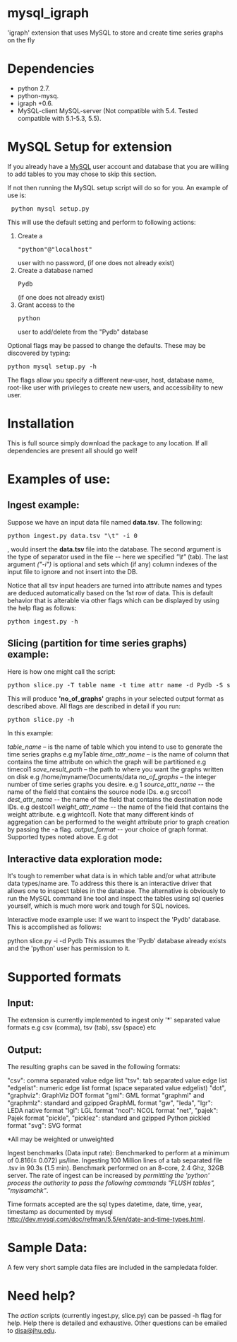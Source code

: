 mysql_igraph
============

'igraph' extension that uses MySQL to store and create time series graphs on the fly

Dependencies
============

- python 2.7.
- python-mysq.
- igraph +0.6.
- MySQL-client MySQL-server (Not compatible with 5.4. Tested compatible with 5.1-5.3, 5.5).

MySQL Setup for extension
=========================

If you already have a [MySQL](http://dev.mysql.com) user account and database that you are willing to add tables to you may chose to skip this section.

If not then running the MySQL setup script will do so for you. An example of use is:

<pre> python mysql_setup.py </pre>
This will use the default setting and perform to following actions:

1. Create a <pre>"python"@"localhost"</pre> user with no password, (if one does not already exist)
2. Create a database named <pre>Pydb</pre> (if one does not already exist)
3. Grant access to the <pre>python</pre> user to add/delete from the "Pydb" database

Optional flags may be passed to change the defaults. These may be discovered by typing:
<pre>python mysql_setup.py -h</pre>
The flags allow you specify a different new-user, host, database name, root-like user with privileges to create new users, and accessibility to new user.

Installation
============

This is full source simply download the package to any location. If all dependencies are present all should go well!


Examples of use:
================

Ingest example:
---------------
Suppose we have an input data file named **data.tsv**. The following:

<pre>python ingest.py data.tsv "\t" -i 0</pre>
, would insert the **data.tsv** file into the database. The second argument is the type of separator used in the file -- here we specified *"\t"* (tab). The last argument *("-i")* is optional and sets which (if any) column indexes of the input file to ignore and not insert into the DB.

Notice that all tsv input headers are turned into attribute names and types are deduced automatically based on the 1st row of data. This is default behavior that is alterable via other flags which can be displayed by using the help flag as follows:

<pre>python ingest.py -h</pre>


Slicing (partition for time series graphs) example:
--------------------------------------------------
Here is how one might call the script:

<pre>python slice.py -T table_name -t time_attr_name -d Pydb -S save_result_path -n no_of_graphs -sc source_attr_name -dc dest_attr_name -w weight_attr_name -o output_format</pre>
This will produce **'no_of_graphs'** graphs in your selected output format as described above. All flags are described in detail if you run:

<pre>python slice.py -h</pre>
In this example:

*table_name* – is the name of table which you intend to use to generate the time series graphs e.g myTable
*time_attr_name* – is the name of column that contains the time attribute on which the graph will be partitioned e.g timecol1
*save_result_path* – the path to where you want the graphs written on disk e.g /home/myname/Documents/data
*no_of_graphs* – the integer number of time series graphs you desire. e.g 1
*source_attr_name* -- the name of the field that contains the source node IDs. e.g srccol1
*dest_attr_name* --  the name of the field that contains the destination node IDs. e.g destcol1
*weight_attr_name* -- the name of the field that contains the weight attribute. e.g wightcol1.
Note that many different kinds of aggregation can be performed to the weight attribute prior to graph creation by passing the -a flag.
*output_format* -- your choice of graph format. Supported types noted above. E.g dot


Interactive data exploration mode:
---------------------------------
It's tough to remember what data is in which table and/or what attribute data types/name are. To address this there is an interactive driver that allows one to inspect tables in the database. The alternative is obviously to run the MySQL command line tool and inspect the tables using sql queries yourself, which is much more work and tough for SQL novices.

Interactive mode example use:
If we want to inspect the 'Pydb' database. This is accomplished as follows:

python slice.py -i -d Pydb
This assumes the 'Pydb' database already exists and the 'python' user has permission to it.

Supported formats
=================

Input:
------
The extension is currently implemented to ingest only '*' separated value formats e.g csv (comma), tsv (tab), ssv (space) etc

Output:
------
The resulting graphs can be saved in the following formats:

"csv": comma separated value edge list
"tsv": tab separated value edge list
"edgelist": numeric edge list format (space separated value edgelist)
"dot", "graphviz": GraphViz DOT format
"gml": GML format
"graphml" and "graphmlz": standard and gzipped GraphML format
"gw", "leda", "lgr": LEDA native format
"lgl": LGL format
"ncol": NCOL format
"net", "pajek": Pajek format
"pickle", "picklez": standard and gzipped Python pickled format
"svg": SVG format

*All may be weighted or unweighted

Ingest benchmarks (Data input rate):
Benchmarked to perform at a minimum of 0.816(± 0.072) µs/line. Ingesting 100 Million lines of a tab separated file .tsv in 90.3s (1.5 min).
Benchmark performed on an 8-core, 2.4 Ghz, 32GB server.
The rate of ingest can be increased by *permitting the 'python' process the authority to pass the following commands "FLUSH tables", "myisamchk"*.

Time formats accepted are the sql types datetime, date, time, year, timestamp as documented by mysql http://dev.mysql.com/doc/refman/5.5/en/date-and-time-types.html.

Sample Data:
===========
A few very short sample data files are included in the sampledata folder.

Need help?
==========
The *action* scripts (currently ingest.py, slice.py) can be passed -h flag for help. Help there is detailed and exhaustive.
Other questions can be emailed to disa@jhu.edu.